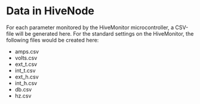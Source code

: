 # Data in HiveNode
For each parameter monitored by the HiveMonitor microcontroller, a CSV-file will be 
generated here. For the standard settings on the HiveMonitor, the following files
would be created here:
* amps.csv
* volts.csv
* ext_t.csv
* int_t.csv
* ext_h.csv
* int_h.csv
* db.csv
* hz.csv

